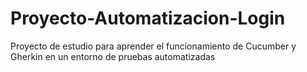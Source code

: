 # Proyecto-Automatizacion-Login
Proyecto de estudio para aprender el funcionamiento de Cucumber y Gherkin en un entorno de pruebas automatizadas
